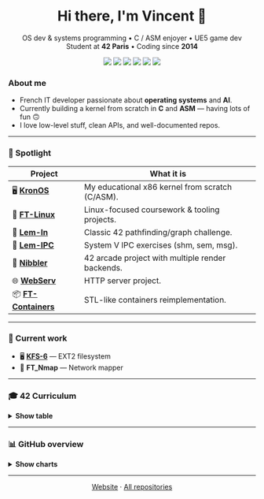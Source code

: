 <!-- Header -->
<h1 align="center">Hi there, I'm Vincent 👋</h1>
<p align="center">
  OS dev & systems programming • C / ASM enjoyer • UE5 game dev<br/>
  Student at <b>42 Paris</b> • Coding since <b>2014</b>
</p>

<p align="center">
  <img src="https://img.shields.io/badge/C-00599C?logo=c&logoColor=white" />
  <img src="https://img.shields.io/badge/C++-00599C?logo=c%2B%2B&logoColor=white" />
  <img src="https://img.shields.io/badge/ASM-6E4C13?logo=assemblyscript&logoColor=white" />
  <img src="https://img.shields.io/badge/Python-3776AB?logo=python&logoColor=white" />
  <img src="https://img.shields.io/badge/OSDev-%F0%9F%92%BB-353535" />
  <img src="https://img.shields.io/badge/Unreal%20Engine-0E1128?logo=unrealengine&logoColor=white" />
</p>

<!-- Quick intro -->
### About me
- French IT developer passionate about **operating systems** and **AI**.  
- Currently building a kernel from scratch in **C** and **ASM** — having lots of fun 🙃  
- I love low-level stuff, clean APIs, and well-documented repos.

---

### 🔭 Spotlight
| Project | What it is |
|---|---|
| 🖥️ **[KronOS](https://github.com/vvaucoul/KronOS)** | My educational x86 kernel from scratch (C/ASM). |
| 🐧 **[FT-Linux](https://github.com/vvaucoul/FT_Linux)** | Linux-focused coursework & tooling projects. |
| 🐜 **[Lem-In](https://github.com/vvaucoul/Lem-in)** | Classic 42 pathfinding/graph challenge. |
| 📡 **[Lem-IPC](https://github.com/vvaucoul/Lem-IPC)** | System V IPC exercises (shm, sem, msg). |
| 🐍 **[Nibbler](https://github.com/vvaucoul/Nibbler)** | 42 arcade project with multiple render backends. |
| 🌐 **[WebServ](https://github.com/vvaucoul/WebServ)** | HTTP server project. |
| 📦 **[FT-Containers](https://github.com/vvaucoul/Ft_Containers)** | STL-like containers reimplementation. |

---

### 🚧 Current work
- 🖥️ **[KFS-6](https://github.com/vvaucoul/KronOS/tree/work-in-progress)** — EXT2 filesystem
- 📶 **FT_Nmap** — Network mapper

---

### 🎓 42 Curriculum
<details>
<summary><b>Show table</b></summary>

| **COMMON CORE** | **POST COMMON CORE**|
| ----------- | ----------- |
| **Ft_Transcendence** | <a href="https://github.com/vvaucoul/Woody-Woodpacker">**Woody Woodpacker**</a> |
| <a href="https://github.com/vvaucoul/WebServ">**WebServ**</a> | <a href="https://github.com/vvaucoul/FT_Ality">**FT_Ality**</a> |
| <a href="https://github.com/vvaucoul/Ft_Containers">**Ft_Containers**</a> | <a href="https://github.com/vvaucoul/KronOS">**KFS-4**</a> |
| **C++ Pool** |  <a href="https://github.com/vvaucoul/Nibbler">**Nibbler**</a> |
| <a href="https://github.com/vvaucoul/Philosophers">**Philosophers**</a> | <a href="https://github.com/vvaucoul/KronOS">**KFS-3**</a> |
| <a href="https://github.com/vvaucoul/Push_Swap">**PushSwap**</a> |  **Snow-Crash** |
| <a href="https://github.com/vvaucoul/Minishell">**Minishell**</a> | <a href="https://github.com/vvaucoul/Ft_Turing">**FT_Turing**</a> |
| <a href="https://github.com/vvaucoul/Pipex">**Pipex**</a> |  <a href="https://github.com/vvaucoul/Lem-in">**Lem-In**</a> |
| <a href="https://github.com/vvaucoul/Ft_Services">**Ft_Services**</a> | <a href="https://github.com/vvaucoul/KronOS">**KFS-2**</a> |
| <a href="https://github.com/vvaucoul/LibASM">**LibASM**</a> |   <a href="https://github.com/vvaucoul/KronOS">**KFS-1**</a> |
| <a href="https://github.com/vvaucoul/Ft_Server">**Ft_Server**</a> | <a href="https://github.com/vvaucoul/Little-Penguin-1">**Little-Penguin-1**</a> |
| <a href="https://github.com/vvaucoul/Cub3D">**Cub3D**</a> |  <a href="https://github.com/vvaucoul/Lem-IPC">**Lem-IPC**</a> |
| <a href="https://github.com/vvaucoul/FdF">**FdF**</a> |  <a href="https://github.com/vvaucoul/FT_Linux">**FT-Linux**</a> |
| **Netwhat** | <a href="https://github.com/vvaucoul/nm">**NM**</a> |
| <a href="https://github.com/vvaucoul/Ft_Printf">**Ft_Printf**</a> | <a href="https://github.com/vvaucoul/Dr-Quine">**Dr-Quine**</a> |
| <a href="https://github.com/vvaucoul/get_next_line">**GetNextLine**</a> |  <a href="https://github.com/vvaucoul/Malloc">**Malloc**</a> |
| <a href="https://github.com/vvaucoul/Libft">**Libft**</a> |  <a href="https://github.com/vvaucoul/ft_ls">**FT_LS**</a> |

<p>
  <a href="https://github.com/JaeSeoKim/badge42">
    <img align="middle" src="https://badge42.vercel.app/api/v2/cl1up6ty6004409mq6xpnytje/stats?cursusId=21&coalitionId=48" />
  </a>
</p>

</details>

---

### 📊 GitHub overview
<details>
<summary><b>Show charts</b></summary>
  
![GitHub stats](https://github-readme-stats.vercel.app/api?username=vvaucoul&show_icons=true&theme=dark)
[![Top Langs](https://github-readme-stats.vercel.app/api/top-langs/?username=vvaucoul&layout=compact&theme=dark)](https://github.com/anuraghazra/github-readme-stats)

[![trophy](https://github-profile-trophy.vercel.app/?username=vvaucoul&theme=darkhub&column=8&margin-w=15&margin-h=15)](https://github.com/ryo-ma/github-profile-trophy)

</details>

---

<p align="center">
  <a href="http://vincentvaucouleur.com/">Website</a> ·
  <a href="https://github.com/vvaucoul?tab=repositories">All repositories</a>
</p>